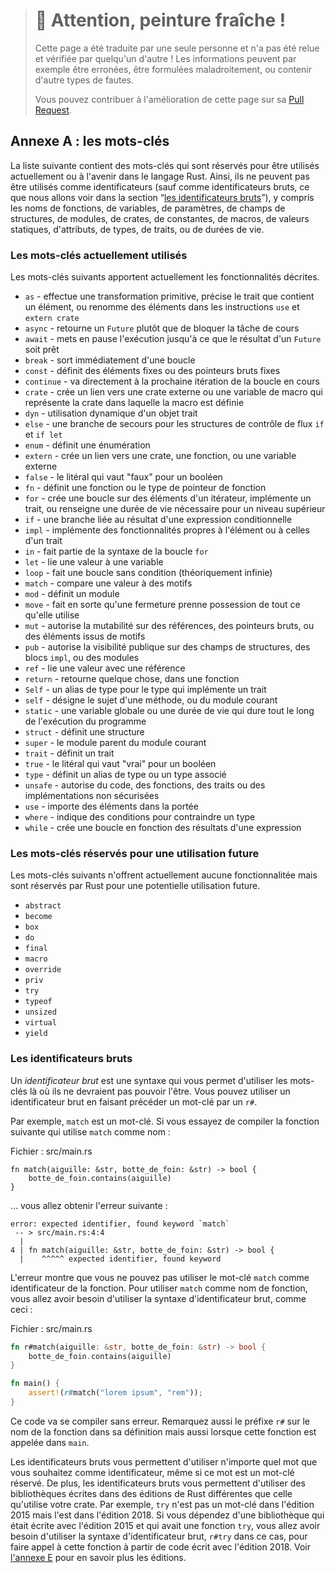 > # 🚧 Attention, peinture fraîche !
>
> Cette page a été traduite par une seule personne et n'a pas été relue et
> vérifiée par quelqu'un d'autre ! Les informations peuvent par exemple être
> erronées, être formulées maladroitement, ou contenir d'autre types de fautes.
>
> Vous pouvez contribuer à l'amélioration de cette page sur sa
> [Pull Request](https://github.com/Jimskapt/rust-book-fr/pull/222).

<!--
## Appendix A: Keywords
-->

## Annexe A : les mots-clés

<!--
The following list contains keywords that are reserved for current or future
use by the Rust language. As such, they cannot be used as identifiers (except
as raw identifiers as we’ll discuss in the “[Raw
Identifiers][raw-identifiers]<!-- ignore -- >” section), including names of
functions, variables, parameters, struct fields, modules, crates, constants,
macros, static values, attributes, types, traits, or lifetimes.
-->

La liste suivante contient des mots-clés qui sont réservés pour être utilisés
actuellement ou à l'avenir dans le langage Rust. Ainsi, ils ne peuvent pas
être utilisés comme identificateurs (sauf comme identificateurs bruts, ce que
nous allons voir dans la section
“[les identificateurs bruts][raw-identifiers]<!-- ignore -->”), y compris les
noms de fonctions, de variables, de paramètres, de champs de structures, de
modules, de crates, de constantes, de macros, de valeurs statiques, d'attributs,
de types, de traits, ou de durées de vie.

<!--
[raw-identifiers]: #raw-identifiers
-->

[raw-identifiers]: #les-identificateurs-bruts

<!--
### Keywords Currently in Use
-->

### Les mots-clés actuellement utilisés

<!--
The following keywords currently have the functionality described.
-->

Les mots-clés suivants apportent actuellement les fonctionnalités décrites.

<!--
* `as` - perform primitive casting, disambiguate the specific trait containing
  an item, or rename items in `use` and `extern crate` statements
* `async` -  return a `Future` instead of blocking the current thread
* `await` - suspend execution until the result of a `Future` is ready
* `break` - exit a loop immediately
* `const` - define constant items or constant raw pointers
* `continue` - continue to the next loop iteration
* `crate` - link an external crate or a macro variable representing the crate in
  which the macro is defined
* `dyn` - dynamic dispatch to a trait object
* `else` - fallback for `if` and `if let` control flow constructs
* `enum` - define an enumeration
* `extern` - link an external crate, function, or variable
* `false` - Boolean false literal
* `fn` - define a function or the function pointer type
* `for` - loop over items from an iterator, implement a trait, or specify a
  higher-ranked lifetime
* `if` - branch based on the result of a conditional expression
* `impl` - implement inherent or trait functionality
* `in` - part of `for` loop syntax
* `let` - bind a variable
* `loop` - loop unconditionally
* `match` - match a value to patterns
* `mod` - define a module
* `move` - make a closure take ownership of all its captures
* `mut` - denote mutability in references, raw pointers, or pattern bindings
* `pub` - denote public visibility in struct fields, `impl` blocks, or modules
* `ref` - bind by reference
* `return` - return from function
* `Self` - a type alias for the type implementing a trait
* `self` - method subject or current module
* `static` - global variable or lifetime lasting the entire program execution
* `struct` - define a structure
* `super` - parent module of the current module
* `trait` - define a trait
* `true` - Boolean true literal
* `type` - define a type alias or associated type
* `unsafe` - denote unsafe code, functions, traits, or implementations
* `use` - bring symbols into scope
* `where` - denote clauses that constrain a type
* `while` - loop conditionally based on the result of an expression
-->

* `as` - effectue une transformation primitive, précise le trait que contient un
  élément, ou renomme des éléments dans les instructions `use` et `extern crate`
* `async` - retourne un `Future` plutôt que de bloquer la tâche de cours
* `await` - mets en pause l'exécution jusqu'à ce que le résultat d'un `Future`
  soit prêt
* `break` - sort immédiatement d'une boucle
* `const` - définit des éléments fixes ou des pointeurs bruts fixes
* `continue` - va directement à la prochaine itération de la boucle en cours
* `crate` - crée un lien vers une crate externe ou une variable de macro qui
  représente la crate dans laquelle la macro est définie
* `dyn` - utilisation dynamique d'un objet trait
* `else` - une branche de secours pour les structures de contrôle de flux `if`
  et `if let`
* `enum` - définit une énumération
* `extern` - crée un lien vers une crate, une fonction, ou une variable externe
* `false` - le litéral qui vaut "faux" pour un booléen
* `fn` - définit une fonction ou le type de pointeur de fonction
* `for` - crée une boucle sur des éléments d'un itérateur, implémente un trait,
  ou renseigne une durée de vie nécessaire pour un niveau supérieur
* `if` - une branche liée au résultat d'une expression conditionnelle
* `impl` - implémente des fonctionnalités propres à l'élément ou à celles d'un
  trait
* `in` - fait partie de la syntaxe de la boucle `for`
* `let` - lie une valeur à une variable
* `loop` - fait une boucle sans condition (théoriquement infinie)
* `match` - compare une valeur à des motifs
* `mod` - définit un module
* `move` - fait en sorte qu'une fermeture prenne possession de tout ce qu'elle
  utilise
* `mut` - autorise la mutabilité sur des références, des pointeurs bruts, ou des
  éléments issus de motifs
* `pub` - autorise la visibilité publique sur des champs de structures, des
  blocs `impl`, ou des modules
* `ref` - lie une valeur avec une référence
* `return` - retourne quelque chose, dans une fonction
* `Self` - un alias de type pour le type qui implémente un trait
* `self` - désigne le sujet d'une méthode, ou du module courant
* `static` - une variable globale ou une durée de vie qui dure tout le long de
  l'exécution du programme
* `struct` - définit une structure
* `super` - le module parent du module courant
* `trait` - définit un trait
* `true` - le litéral qui vaut "vrai" pour un booléen
* `type` - définit un alias de type ou un type associé
* `unsafe` - autorise du code, des fonctions, des traits ou des implémentations
  non sécurisées
* `use` - importe des éléments dans la portée
* `where` - indique des conditions pour contraindre un type
* `while` - crée une boucle en fonction des résultats d'une expression

<!--
### Keywords Reserved for Future Use
-->

### Les mots-clés réservés pour une utilisation future

<!--
The following keywords do not have any functionality but are reserved by Rust
for potential future use.
-->

Les mots-clés suivants n'offrent actuellement aucune fonctionnalitée mais sont
réservés par Rust pour une potentielle utilisation future.

<!--
* `abstract`
* `become`
* `box`
* `do`
* `final`
* `macro`
* `override`
* `priv`
* `try`
* `typeof`
* `unsized`
* `virtual`
* `yield`
-->

* `abstract`
* `become`
* `box`
* `do`
* `final`
* `macro`
* `override`
* `priv`
* `try`
* `typeof`
* `unsized`
* `virtual`
* `yield`

<!--
### Raw Identifiers
-->

### Les identificateurs bruts

<!--
*Raw identifiers* are the syntax that lets you use keywords where they wouldn’t
normally be allowed. You use a raw identifier by prefixing a keyword with `r#`.
-->

Un *identificateur brut* est une syntaxe qui vous permet d'utiliser les
mots-clés là où ils ne devraient pas pouvoir l'être. Vous pouvez utiliser un
identificateur brut en faisant précéder un mot-clé par un `r#`.

<!--
For example, `match` is a keyword. If you try to compile the following function
that uses `match` as its name:
-->

Par exemple, `match` est un mot-clé. Si vous essayez de compiler la fonction
suivante qui utilise `match` comme nom :

<!--
<span class="filename">Filename: src/main.rs</span>
-->

<span class="filename">Fichier : src/main.rs</span>

<!--
```rust,ignore,does_not_compile
fn match(needle: &str, haystack: &str) -> bool {
    haystack.contains(needle)
}
```
-->

```rust,ignore,does_not_compile
fn match(aiguille: &str, botte_de_foin: &str) -> bool {
    botte_de_foin.contains(aiguille)
}
```

<!--
you’ll get this error:
-->

... vous allez obtenir l'erreur suivante :

<!--
```text
error: expected identifier, found keyword `match`
 -- > src/main.rs:4:4
  |
4 | fn match(needle: &str, haystack: &str) -> bool {
  |    ^^^^^ expected identifier, found keyword
```
-->

```text
error: expected identifier, found keyword `match`
 -- > src/main.rs:4:4
  |
4 | fn match(aiguille: &str, botte_de_foin: &str) -> bool {
  |    ^^^^^ expected identifier, found keyword
```

<!--
The error shows that you can’t use the keyword `match` as the function
identifier. To use `match` as a function name, you need to use the raw
identifier syntax, like this:
-->

L'erreur montre que vous ne pouvez pas utiliser le mot-clé `match` comme
identificateur de la fonction. Pour utiliser `match` comme nom de fonction, vous
allez avoir besoin d'utiliser la syntaxe d'identificateur brut, comme ceci :

<!--
<span class="filename">Filename: src/main.rs</span>
-->

<span class="filename">Fichier : src/main.rs</span>

<!--
```rust
fn r#match(needle: &str, haystack: &str) -> bool {
    haystack.contains(needle)
}

fn main() {
    assert!(r#match("foo", "foobar"));
}
```
-->

```rust
fn r#match(aiguille: &str, botte_de_foin: &str) -> bool {
    botte_de_foin.contains(aiguille)
}

fn main() {
    assert!(r#match("lorem ipsum", "rem"));
}
```

<!--
This code will compile without any errors. Note the `r#` prefix on the function
name in its definition as well as where the function is called in `main`.
-->

Ce code va se compiler sans erreur. Remarquez aussi le préfixe `r#` sur le nom
de la fonction dans sa définition mais aussi lorsque cette fonction est appelée
dans `main`.

<!--
Raw identifiers allow you to use any word you choose as an identifier, even if
that word happens to be a reserved keyword. In addition, raw identifiers allow
you to use libraries written in a different Rust edition than your crate uses.
For example, `try` isn’t a keyword in the 2015 edition but is in the 2018
edition. If you depend on a library that’s written using the 2015 edition and
has a `try` function, you’ll need to use the raw identifier syntax, `r#try` in
this case, to call that function from your 2018 edition code. See [Appendix
E][appendix-e]<!-- ignore -- > for more information on editions.
-->

Les identificateurs bruts vous permettent d'utiliser n'importe quel mot que vous
souhaitez comme identificateur, même si ce mot est un mot-clé réservé. De plus,
les identificateurs bruts vous permettent d'utiliser des bibliothèques écrites
dans des éditions de Rust différentes que celle qu'utilise votre crate. Par
exemple, `try` n'est pas un mot-clé dans l'édition 2015 mais l'est dans
l'édition 2018. Si vous dépendez d'une bibliothèque qui était écrite avec
l'édition 2015 et qui avait une fonction `try`, vous allez avoir besoin
d'utiliser la syntaxe d'identificateur brut, `r#try` dans ce cas, pour faire
appel à cette fonction à partir de code écrit avec l'édition 2018. Voir
[l'annexe E][appendix-e]<!-- ignore --> pour en savoir plus les éditions.

[appendix-e]: appendix-05-editions.html
